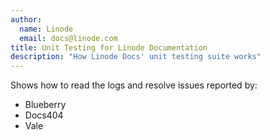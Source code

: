 ```yaml
---
author:
  name: Linode
  email: docs@linode.com
title: Unit Testing for Linode Documentation
description: "How Linode Docs' unit testing suite works"
---
```


Shows how to read the logs and resolve issues reported by:

- Blueberry
- Docs404
- Vale
